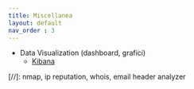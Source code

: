 ```yaml
---
title: Miscellanea
layout: default
nav_order : 3
---
```


* Data Visualization (dashboard, grafici)
    * [Kibana] 

[Kibana]: https://www.elastic.co/kibana

[//]: nmap, ip reputation, whois, email header analyzer